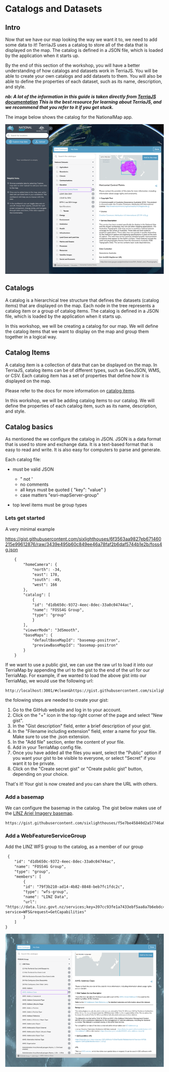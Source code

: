 # Catalogs and Datasets

## Intro

Now that we have our map looking the way we want it to, we need to add some data to it! TerriaJS uses a catalog to store all of the data that is displayed on the map.  The catalog is defined in a JSON file, which is loaded by the application when it starts up.

By the end of this section of the workshop, you will have a better understanding of how catalogs and datasets work in TerriaJS. You will be able to create your own catalogs and add datasets to them. You will also be able to define the properties of each dataset, such as its name, description, and style.

***nb: A lot of the information in this guide is taken directly from [TerriaJS documentation](https://docs.terria.io/guide/connecting-to-data/) This is the best resource for learning about TerriaJS, and we recommend that you refer to it if you get stuck.***

The image below shows the catalog for the NationalMap app.

![Alt text](assets/catalog.png)

## Catalogs

A catalog is a hierarchical tree structure that defines the datasets (catalog items) that are displayed on the map. Each node in the tree represents a catalog item or a group of catalog items. The catalog is defined in a JSON file, which is loaded by the application when it starts up.

In this workshop, we will be creating a catalog for our map. We will define the catalog items that we want to display on the map and group them together in a logical way.

## Catalog Items

A catalog item is a collection of data that can be displayed on the map. In TerriaJS, catalog items can be of different types, such as GeoJSON, WMS, or CSV. Each catalog item has a set of properties that define how it is displayed on the map.

Please refer to the docs for more information on [catalog items](https://docs.terria.io/guide/connecting-to-data/catalog-items).

In this workshop, we will be adding catalog items to our catalog. We will define the properties of each catalog item, such as its name, description, and style.


## Catalog basics

As mentioned the we configure the catalog in JSON.  JSON is a data format that is used to store and exchange data. It is a text-based format that is easy to read and write. It is also easy for computers to parse and generate.

Each catalog file:
- must be valid JSON
    - " not '
    - no comments
    - all keys must be quoted { "key": "value" }
    - case matters "esri-mapServer-group"

- top level items must be group types


### Lets get started


A very minimal example

https://gist.githubusercontent.com/sixlighthouses/6f3563aa9827eb671460215e99612876/raw/3439e495b60c849ee46a78faf2b6daf5744b1e2b/foss4g.json

```
    {
        "homeCamera": {
            "north": -34,
            "east": 178,
            "south": -49,
            "west": 166
        },
        "catalog": [
            {
            "id": "d1db650c-9372-4eec-8dec-33a0c04744ac",
            "name": "FOSS4G Group",
            "type": "group"
            }
        ],
        "viewerMode": "3dSmooth",
        "baseMaps": {
            "defaultBaseMapId": "basemap-positron",
            "previewBaseMapId": "basemap-positron"
        }
    }
```


If we want to use a public gist, we can use the raw url to load it into our TerriaMap by appending the url to the gist to the end of the url for our TerriaMap.  For example, if we wanted to load the above gist into our TerriaMap, we would use the following url:

```
http://localhost:3001/#clean&https://gist.githubusercontent.com/sixlighthouses/6f3563aa9827eb671460215e99612876/raw/3439e495b60c849ee46a78faf2b6daf5744b1e2b/foss4g.json
```


the folowing steps are needed to create your gist:

1. Go to the GitHub website and log in to your account.
2. Click on the "+" icon in the top right corner of the page and select "New gist".
3. In the "Gist description" field, enter a brief description of your gist.
4. In the "Filename including extension" field, enter a name for your file. Make sure to use the .json extension.
5. In the "Add file" section, enter the content of your file.
6. Add in your TerriaMap config file.
7. Once you have added all the files you want, select the "Public" option if you want your gist to be visible to everyone, or select "Secret" if you want it to be private.
8. Click on the "Create secret gist" or "Create public gist" button, depending on your choice.

That's it! Your gist is now created and you can share the URL with others.

### Add a basemap

We can configure the basemap in the catalog. The gist below makes use of the [LINZ Ariel Imagery basemap](https://linz.maps.arcgis.com/home/item.html?id=850d6096d89b48228a0638842fa3801c).

```
https://gist.githubusercontent.com/sixlighthouses/f5e7be45840d2a57746a0b746d96ef6a/raw/59de5d0f91aafeb7cd2fbef968bc985022b8a0ce/foss4g_1.json
```

### Add a WebFeatureServiceGroup

Add the LINZ WFS group to the catalog, as a member of our group

```
 {
    "id": "d1db650c-9372-4eec-8dec-33a0c04744ac",
    "name": "FOSS4G Group",
    "type": "group",
    "members": [
        {
        "id": "79f3b210-ad14-4b82-8848-beb7fc1fdc2c",
        "type": "wfs-group",
        "name": "LINZ Data",
        "url": "https://data.linz.govt.nz/services;key=397cc93fe1a7433ebf5aa8a7b6ebdc4a/wfs/?service=WFS&request=GetCapabilities"
        }
    ]
}
```

![Alt text](assets/LINZ.png)

